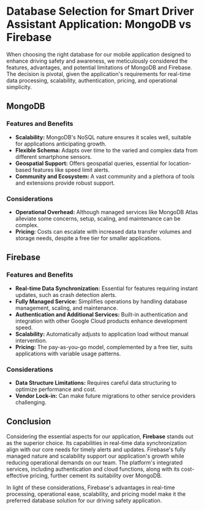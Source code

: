 # Database Selection for Smart Driver Assistant Application: MongoDB vs Firebase

When choosing the right database for our mobile application designed to enhance driving safety and awareness, we meticulously considered the features, advantages, and potential limitations of MongoDB and Firebase. The decision is pivotal, given the application's requirements for real-time data processing, scalability, authentication, pricing, and operational simplicity.

## MongoDB

### Features and Benefits
- **Scalability:** MongoDB's NoSQL nature ensures it scales well, suitable for applications anticipating growth.
- **Flexible Schema:** Adapts over time to the varied and complex data from different smartphone sensors.
- **Geospatial Support:** Offers geospatial queries, essential for location-based features like speed limit alerts.
- **Community and Ecosystem:** A vast community and a plethora of tools and extensions provide robust support.

### Considerations
- **Operational Overhead:** Although managed services like MongoDB Atlas alleviate some concerns, setup, scaling, and maintenance can be complex.
- **Pricing:** Costs can escalate with increased data transfer volumes and storage needs, despite a free tier for smaller applications.

## Firebase

### Features and Benefits
- **Real-time Data Synchronization:** Essential for features requiring instant updates, such as crash detection alerts.
- **Fully Managed Service:** Simplifies operations by handling database management, scaling, and maintenance.
- **Authentication and Additional Services:** Built-in authentication and integration with other Google Cloud products enhance development speed.
- **Scalability:** Automatically adjusts to application load without manual intervention.
- **Pricing:** The pay-as-you-go model, complemented by a free tier, suits applications with variable usage patterns.

### Considerations
- **Data Structure Limitations:** Requires careful data structuring to optimize performance and cost.
- **Vendor Lock-in:** Can make future migrations to other service providers challenging.

## Conclusion

Considering the essential aspects for our application, **Firebase** stands out as the superior choice. Its capabilities in real-time data synchronization align with our core needs for timely alerts and updates. Firebase's fully managed nature and scalability support our application's growth while reducing operational demands on our team. The platform's integrated services, including authentication and cloud functions, along with its cost-effective pricing, further cement its suitability over MongoDB.

In light of these considerations, Firebase's advantages in real-time processing, operational ease, scalability, and pricing model make it the preferred database solution for our driving safety application.

